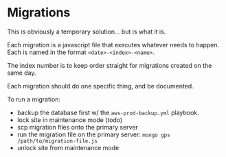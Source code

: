 # Migrations #

This is obviously a temporary solution... but is what it is.

Each migration is a javascript file that executes whatever needs to happen.  Each is 
named in the format `<date>-<index>-<name>`.

The index number is to keep order straight for migrations created on the same day.

Each migration should do one specific thing, and be documented.

To run a migration:

* backup the database first w/ the `aws-prod-backup.yml` playbook.
* lock site in maintenance mode (todo)
* scp migration files onto the primary server
* run the migration file on the primary server: `mongo gps /path/to/migration-file.js`
* unlock site from maintenance mode

